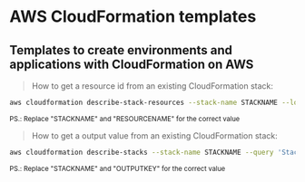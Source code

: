 # AWS CloudFormation templates

## Templates to create environments and applications with CloudFormation on AWS

> How to get a resource id from an existing CloudFormation stack:
```bash
aws cloudformation describe-stack-resources --stack-name STACKNAME --logical-resource-id RESOURCENAME --query "(StackResources[].PhysicalResourceId)[0]"
```

<small>PS.: Replace "STACKNAME" and "RESOURCENAME" for the correct value</small>

> How to get a output value from an existing CloudFormation stack:
```bash
aws cloudformation describe-stacks --stack-name STACKNAME --query 'Stacks[0].Outputs[?OutputKey==`OUTPUTKEY`].OutputValue' --output text
```

<small>PS.: Replace "STACKNAME" and "OUTPUTKEY" for the correct value</small>